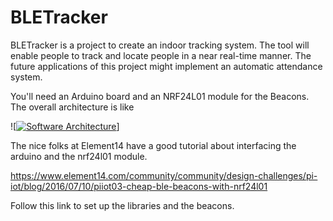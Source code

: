 # BLETracker
BLETracker is a project to create an indoor tracking system. The tool will enable people to track and locate people in a near real-time manner. The future applications of this project might implement an automatic attendance system.

You'll need an Arduino board and an NRF24L01 module for the Beacons. 
The overall architecture is like

![<a href="https://ibb.co/kpe3d5"><img src="https://preview.ibb.co/cDPEkk/Software_Architecture.jpg" alt="Software Architecture" border="0" /></a>]

The nice folks at Element14 have a good tutorial about interfacing the arduino and the nrf24l01 module.

https://www.element14.com/community/community/design-challenges/pi-iot/blog/2016/07/10/piiot03-cheap-ble-beacons-with-nrf24l01 

Follow this link to set up the libraries and the beacons. 
